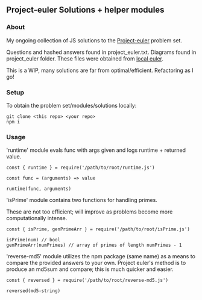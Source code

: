 ## Project-euler Solutions + helper modules

### About

My ongoing collection of JS solutions to the [Project-euler](https://projecteuler.net/) problem set. 

Questions and hashed answers found in project_euler.txt. Diagrams found in project_euler folder. These files were obtained from [local euler](http://kmkeen.com/local-euler/2008-07-16-07-33-00.html).

This is a WIP, many solutions are far from optimal/efficient. Refactoring as I go!

### Setup

To obtain the problem set/modules/solutions locally:

```
git clone <this repo> <your repo>
npm i
```
### Usage

'runtime' module evals func with args given and logs runtime + returned value.
```
const { runtime } = require('/path/to/root/runtime.js')

const func = (arguments) => value

runtime(func, arguments)
```

'isPrime' module contains two functions for handling primes.

These are not too efficient; will improve as problems become more computationally intense.
```
const { isPrime, genPrimeArr } = require('/path/to/root/isPrime.js')

isPrime(num) // bool
genPrimeArr(numPrimes) // array of primes of length numPrimes - 1
```

'reverse-md5' module utilizes the npm package (same name) as a means to compare the provided answers to your own.
Project euler's method is to produce an md5sum and compare; this is much quicker and easier.
```
const { reversed } = require('/path/to/root/reverse-md5.js')

reversed(md5-string)
```
